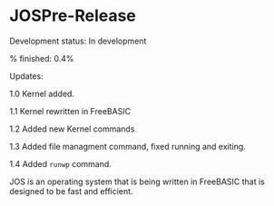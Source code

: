 # JOSPre-Release

Development status: In development

% finished: 0.4%

Updates:

1.0 Kernel added.

1.1 Kernel rewritten in FreeBASIC

1.2 Added new Kernel commands

1.3 Added file managment command, fixed running and exiting.

1.4 Added `runwp` command.

JOS is an operating system that is being written in FreeBASIC that is designed to be fast and efficient.
